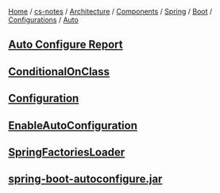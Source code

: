 [Home](https://mengxianbin.github.io) /
[cs-notes](https://mengxianbin.github.io/cs-notes/site) /
[Architecture](https://mengxianbin.github.io/cs-notes/site/Architecture) /
[Components](https://mengxianbin.github.io/cs-notes/site/Architecture/Components) /
[Spring](https://mengxianbin.github.io/cs-notes/site/Architecture/Components/Spring) /
[Boot](https://mengxianbin.github.io/cs-notes/site/Architecture/Components/Spring/Boot) /
[Configurations](https://mengxianbin.github.io/cs-notes/site/Architecture/Components/Spring/Boot/Configurations) /
[Auto](https://mengxianbin.github.io/cs-notes/site/Architecture/Components/Spring/Boot/Configurations/Auto)

## [Auto Configure Report](https://mengxianbin.github.io/cs-notes/site/Architecture/Components/Spring/Boot/Configurations/Auto/Auto%20Configure%20Report)

## [ConditionalOnClass](https://mengxianbin.github.io/cs-notes/site/Architecture/Components/Spring/Boot/Configurations/Auto/ConditionalOnClass)

## [Configuration](https://mengxianbin.github.io/cs-notes/site/Architecture/Components/Spring/Boot/Configurations/Auto/Configuration)

## [EnableAutoConfiguration](https://mengxianbin.github.io/cs-notes/site/Architecture/Components/Spring/Boot/Configurations/Auto/EnableAutoConfiguration)

## [SpringFactoriesLoader](https://mengxianbin.github.io/cs-notes/site/Architecture/Components/Spring/Boot/Configurations/Auto/SpringFactoriesLoader)

## [spring-boot-autoconfigure.jar](https://mengxianbin.github.io/cs-notes/site/Architecture/Components/Spring/Boot/Configurations/Auto/spring-boot-autoconfigure.jar)
